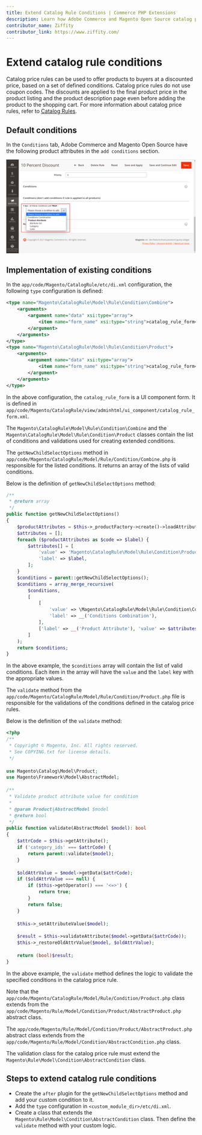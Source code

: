 ```yaml
---
title: Extend Catalog Rule Conditions | Commerce PHP Extensions
description: Learn how Adobe Commerce and Magento Open Source catalog price rules are implemented.
contributor_name: Ziffity
contributor_link: https://www.ziffity.com/
---
```


# Extend catalog rule conditions

Catalog price rules can be used to offer products to buyers at a discounted price, based on a set of defined conditions. Catalog price rules do not use coupon codes. The discounts are applied to the final product price in the product listing and the product description page even before adding the product to the shopping cart.
For more information about catalog price rules, refer to [Catalog Rules](https://docs.magento.com/user-guide/marketing/price-rules-catalog.html).

## Default conditions

In the `Conditions` tab, Adobe Commerce and Magento Open Source have the following product attributes in the `add conditions` section.

![Catalog Rule Conditions](../../_images/conditions-section-v2.png)

## Implementation of existing conditions

In the `app/code/Magento/CatalogRule/etc/di.xml` configuration, the following `type` configuration is defined:

```xml
<type name="Magento\CatalogRule\Model\Rule\Condition\Combine">
    <arguments>
        <argument name="data" xsi:type="array">
            <item name="form_name" xsi:type="string">catalog_rule_form</item>
        </argument>
    </arguments>
</type>
<type name="Magento\CatalogRule\Model\Rule\Condition\Product">
    <arguments>
        <argument name="data" xsi:type="array">
            <item name="form_name" xsi:type="string">catalog_rule_form</item>
        </argument>
    </arguments>
</type>
```

In the above configuration, the `catalog_rule_form` is a UI component form. It is defined in `app/code/Magento/CatalogRule/view/adminhtml/ui_component/catalog_rule_form.xml`.

The `Magento\CatalogRule\Model\Rule\Condition\Combine` and the `Magento\CatalogRule\Model\Rule\Condition\Product` classes contain the list of conditions and validations used for creating extended conditions.

The `getNewChildSelectOptions` method in `app/code/Magento/CatalogRule/Model/Rule/Condition/Combine.php` is responsible for the listed conditions. It returns an array of the lists of valid conditions.

Below is the definition of `getNewChildSelectOptions` method:

```php
/**
 * @return array
 */
public function getNewChildSelectOptions()
{
    $productAttributes = $this->_productFactory->create()->loadAttributeOptions()->getAttributeOption();
    $attributes = [];
    foreach ($productAttributes as $code => $label) {
        $attributes[] = [
            'value' => 'Magento\CatalogRule\Model\Rule\Condition\Product|' . $code,
            'label' => $label,
        ];
    }
    $conditions = parent::getNewChildSelectOptions();
    $conditions = array_merge_recursive(
        $conditions,
        [
            [
                'value' => \Magento\CatalogRule\Model\Rule\Condition\Combine::class,
                'label' => __('Conditions Combination'),
            ],
            ['label' => __('Product Attribute'), 'value' => $attributes]
        ]
    );
    return $conditions;
}
```

In the above example, the `$conditions` array will contain the list of valid conditions. Each item in the array will have the `value` and the `label` key with the appropriate values.

The `validate` method from the `app/code/Magento/CatalogRule/Model/Rule/Condition/Product.php` file is responsible for the validations of the conditions defined in the catalog price rules.

Below is the definition of the `validate` method:

```php
<?php
/**
 * Copyright © Magento, Inc. All rights reserved.
 * See COPYING.txt for license details.
 */

use Magento\Catalog\Model\Product;
use Magento\Framework\Model\AbstractModel;

/**
 * Validate product attribute value for condition
 *
 * @param Product|AbstractModel $model
 * @return bool
 */
public function validate(AbstractModel $model): bool
{
    $attrCode = $this->getAttribute();
    if ('category_ids' === $attrCode) {
        return parent::validate($model);
    }

    $oldAttrValue = $model->getData($attrCode);
    if ($oldAttrValue === null) {
        if ($this->getOperator() === '<=>') {
            return true;
        }
        return false;
    }

    $this->_setAttributeValue($model);

    $result = $this->validateAttribute($model->getData($attrCode));
    $this->_restoreOldAttrValue($model, $oldAttrValue);

    return (bool)$result;
}
```

In the above example, the `validate` method defines the logic to validate the specified conditions in the catalog price rule.

Note that the `app/code/Magento/CatalogRule/Model/Rule/Condition/Product.php` class extends from the `app/code/Magento/Rule/Model/Condition/Product/AbstractProduct.php` abstract class.

The `app/code/Magento/Rule/Model/Condition/Product/AbstractProduct.php` abstract class extends from the `app/code/Magento/Rule/Model/Condition/AbstractCondition.php` class.

<InlineAlert variant="info" slots="text"/>

The validation class for the catalog price rule must extend the `Magento\Rule\Model\Condition\AbstractCondition` class.

## Steps to extend catalog rule conditions

*  Create the `after` plugin for the `getNewChildSelectOptions` method and add your custom condition to it.
*  Add the `type` configuration in `<custom_module_dir>/etc/di.xml`.
*  Create a class that extends the `Magento\Rule\Model\Condition\AbstractCondition` class. Then define the `validate` method with your custom logic.
